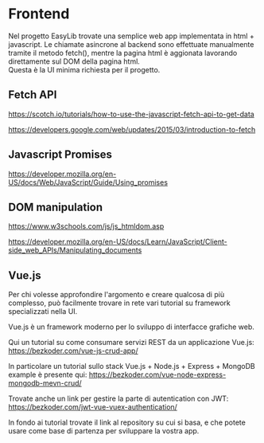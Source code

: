 # Frontend

Nel progetto EasyLib trovate una semplice web app implementata in html + javascript.
Le chiamate asincrone al backend sono effettuate manualmente tramite il metodo fetch(), mentre la pagina html è aggionata lavorando direttamente sul DOM della pagina html.  
Questa è la UI minima richiesta per il progetto.

## Fetch API

https://scotch.io/tutorials/how-to-use-the-javascript-fetch-api-to-get-data

https://developers.google.com/web/updates/2015/03/introduction-to-fetch

## Javascript Promises

https://developer.mozilla.org/en-US/docs/Web/JavaScript/Guide/Using_promises

## DOM manipulation

https://www.w3schools.com/js/js_htmldom.asp

https://developer.mozilla.org/en-US/docs/Learn/JavaScript/Client-side_web_APIs/Manipulating_documents

## Vue.js

Per chi volesse approfondire l'argomento e creare qualcosa di più complesso, può facilmente trovare in rete vari tutorial su framework specializzati nella UI.

Vue.js è un framework moderno per lo sviluppo di interfacce grafiche web.

Qui un tutorial su come consumare servizi REST da un applicazione Vue.js:
https://bezkoder.com/vue-js-crud-app/

In particolare un tutorial sullo stack Vue.js + Node.js + Express + MongoDB example è presente qui:
https://bezkoder.com/vue-node-express-mongodb-mevn-crud/

Trovate anche un link per gestire la parte di autentication con JWT:
https://bezkoder.com/jwt-vue-vuex-authentication/

In fondo ai tutorial trovate il link al repository su cui si basa, e che potete usare come base di partenza per sviluppare la vostra app.
